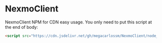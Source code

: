 # NexmoClient
NexmoClient NPM for CDN easy usage. You only need to put this script at the end of body:

```HTML
<script src="https://cdn.jsdelivr.net/gh/megacarlossm/NexmoClient/node_modules/nexmo-client/dist/nexmoClient.min.js"></script>
```
